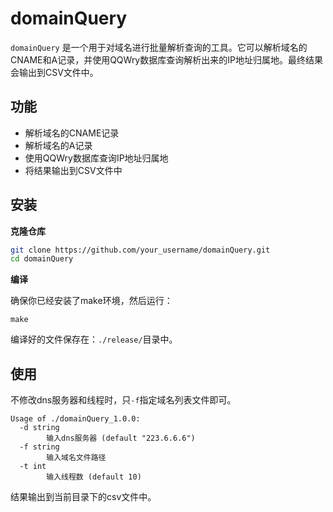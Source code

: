# domainQuery

`domainQuery` 是一个用于对域名进行批量解析查询的工具。它可以解析域名的CNAME和A记录，并使用QQWry数据库查询解析出来的IP地址归属地。最终结果会输出到CSV文件中。

## 功能

- 解析域名的CNAME记录
- 解析域名的A记录
- 使用QQWry数据库查询IP地址归属地
- 将结果输出到CSV文件中

## 安装

**克隆仓库**

```bash
git clone https://github.com/your_username/domainQuery.git
cd domainQuery
```
**编译**

确保你已经安装了make环境，然后运行：

```
make
```

编译好的文件保存在：`./release/`目录中。

## 使用

不修改dns服务器和线程时，只`-f`指定域名列表文件即可。

```
Usage of ./domainQuery_1.0.0:
  -d string
    	输入dns服务器 (default "223.6.6.6")
  -f string
    	输入域名文件路径
  -t int
    	输入线程数 (default 10)
```

结果输出到当前目录下的csv文件中。